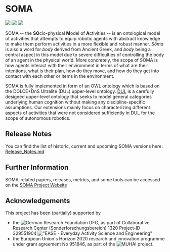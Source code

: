 # SOMA

![](https://github.com/ease-crc/soma/workflows/Evaluation/badge.svg)
![](https://github.com/ease-crc/soma/workflows/Documentation/badge.svg)
![](https://github.com/ease-crc/soma/workflows/Deployment/badge.svg)

SOMA -- the **SO**cio-physical **M**odel of **A**ctivities -- is an ontological model of activities that attempts to equip robotic agents with abstract knowledge to make them perform activities in a more flexible and robust manner.
*Sôma* is also a word for *body* derived from Ancient Greek, and *body* being a central aspect in this model due to severe difficulties of controlling the body of an agent in the physical world.
More concretely, the scope of SOMA is how agents interact with their environment in terms of what are their intentions, what is their plan, how do they move, and how do they get into contact with each other or items in the environment.

SOMA is fully implemented in form of an OWL ontology which is based on the DOLCE+DnS Ultralite (DUL) upper-level ontology.
[DUL](http://www.ontologydesignpatterns.org/ont/dul/DUL.owl) is a carefully designed upper-level ontology that seeks to model general categories underlying human cognition without making any discipline-specific assumptions.
Our extensions mainly focus on characterizing different aspects of activities that were not considered sufficiently in DUL for the scope of autonomous robotics.

## Release Notes

You can find the list of historic, current and upcoming SOMA versions here: [Release_Notes.md](RELEASE_NOTES.md)


## Further Information

SOMA-related papers, releases, metrics, and some tools can be accessed on the [SOMA Project Website](https://ease-crc.github.io/soma/)

## Acknowledgements


This project has been (partially) supported by 

- the ![German Research Foundation DFG](https://www.dfg.de/en/index.jsp), as part of Collaborative Research Center (Sonderforschungsbereich) 1320 Project-ID 329551904  !["EASE - Everyday Activity Science and Engineering"](http://www.ease-crc.org/) 
- the European Union's Horizon 2020 research and innovation programme under grant agreement No 951846, as part of the ![MUHAI](https://www.muhai.org/) project.
